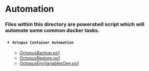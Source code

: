 # Automation

### Files within this directory are powershell script which will automate some common docker tasks.
- #### `Octopus Container Automation`
    - [OctopusBackup.ps1](./OctopusBackup.ps1)
    - [OctopusRestore.ps1](./OctopusRestore.ps1)
    - [OctopusEnvVariablesGen.ps1](./OctopusEnvVariablesGen.ps1)
